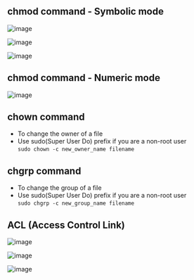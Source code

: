 ## chmod command - Symbolic mode
![image](https://github.com/V-Vivek/Linux-Tutorial/assets/117569148/d101a7a5-b631-4202-be94-3c1f7c14236e)

![image](https://github.com/V-Vivek/Linux-Tutorial/assets/117569148/8ee9fbdf-1e76-4e95-bb0c-86395252fc48)

![image](https://github.com/V-Vivek/Linux-Tutorial/assets/117569148/6515337e-dcc3-4132-8616-b83c9e1961d3)

## chmod command - Numeric mode
![image](https://github.com/V-Vivek/Linux-Tutorial/assets/117569148/8de7e6e7-20ca-4c29-a40f-2d66bb1966e4)

## chown command
- To change the owner of a file
- Use sudo(Super User Do) prefix if you are a non-root user  
```sudo chown -c new_owner_name filename```

## chgrp command
- To change the group of a file
- Use sudo(Super User Do) prefix if you are a non-root user  
```sudo chgrp -c new_group_name filename```


## ACL (Access Control Link)
![image](https://github.com/V-Vivek/Linux-Tutorial/assets/117569148/ff83398a-d691-4371-8a29-05e54feac49f)

![image](https://github.com/V-Vivek/Linux-Tutorial/assets/117569148/37996754-44e6-4b21-8834-146d31b1e702)

![image](https://github.com/V-Vivek/Linux-Tutorial/assets/117569148/cf4e88d4-a675-4fd8-a3d1-798c59e85248)
